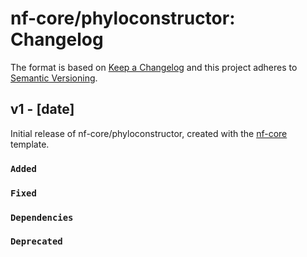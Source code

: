# nf-core/phyloconstructor: Changelog

The format is based on [Keep a Changelog](https://keepachangelog.com/en/1.0.0/)
and this project adheres to [Semantic Versioning](https://semver.org/spec/v2.0.0.html).

## v1 - [date]

Initial release of nf-core/phyloconstructor, created with the [nf-core](https://nf-co.re/) template.

### `Added`

### `Fixed`

### `Dependencies`

### `Deprecated`
